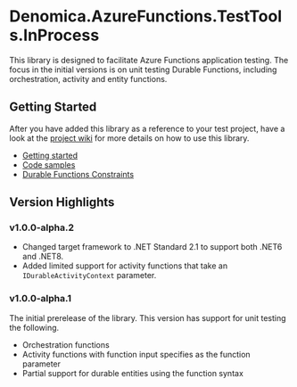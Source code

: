 ﻿# Denomica.AzureFunctions.TestTools.InProcess

This library is designed to facilitate Azure Functions application testing. The focus in the initial versions is
on unit testing Durable Functions, including orchestration, activity and entity functions.

## Getting Started

After you have added this library as a reference to your test project, have a look at the [project wiki](https://github.com/Denomica/Denomica.AzureFunctions.TestTools/wiki) for more details on how to use this library.

- [Getting started](https://github.com/Denomica/Denomica.AzureFunctions.TestTools/wiki/Getting-Started)
- [Code samples](https://github.com/Denomica/Denomica.AzureFunctions.TestTools/wiki/In-Process-Samples)
- [Durable Functions Constraints](https://github.com/Denomica/Denomica.AzureFunctions.TestTools/wiki/Durable-Functions-Constraints)

## Version Highlights

### v1.0.0-alpha.2

- Changed target framework to .NET Standard 2.1 to support both .NET6 and .NET8.
- Added limited support for activity functions that take an `IDurableActivityContext` parameter.

### v1.0.0-alpha.1

The initial prerelease of the library. This version has support for unit testing the following.

- Orchestration functions
- Activity functions with function input specifies as the function parameter
- Partial support for durable entities using the function syntax